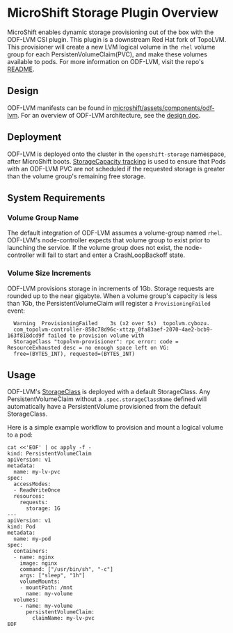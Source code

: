 # MicroShift Storage Plugin Overview

MicroShift enables dynamic storage provisioning out of the box with the ODF-LVM CSI plugin. This plugin is a downstream
Red Hat fork of TopoLVM. This provisioner will create a new LVM logical volume in the `rhel` volume group for each
PersistenVolumeClaim(PVC), and make these volumes available to pods. For more information on ODF-LVM, visit the repo's
[README](https://github.com/red-hat-storage/topolvm).

## Design

ODF-LVM manifests can be found in [microshift/assets/components/odf-lvm](../assets/components/odf-lvm). For an overview
of ODF-LVM architecture, see the [design doc](https://github.com/red-hat-storage/topolvm/blob/main/docs/design.md).

## Deployment

ODF-LVM is deployed onto the cluster in the `openshift-storage` namespace, after MicroShift
boots. [StorageCapacity tracking](https://kubernetes.io/docs/concepts/storage/storage-capacity/) is used to ensure that
Pods with an ODF-LVM PVC are not scheduled if the requested storage is greater than the volume group's remaining free
storage.

## System Requirements

### Volume Group Name

The default integration of ODF-LVM assumes a volume-group named `rhel`. ODF-LVM's node-controller expects that volume
group to exist prior to launching the service. If the volume group does not exist, the node-controller will fail to
start and enter a CrashLoopBackoff state.

### Volume Size Increments

ODF-LVM provisions storage in increments of 1Gb. Storage requests are rounded up to the near gigabyte. When a volume
group's capacity is less than 1Gb, the PersistentVolumeClaim will register a `ProvisioningFailed` event:

```shell
  Warning  ProvisioningFailed    3s (x2 over 5s)  topolvm.cybozu.
  com_topolvm-controller-858c78d96c-xttzp_0fa83aef-2070-4ae2-bcb9-163f818dcd9f failed to provision volume with 
  StorageClass "topolvm-provisioner": rpc error: code = ResourceExhausted desc = no enough space left on VG: 
  free=(BYTES_INT), requested=(BYTES_INT)
```

## Usage

ODF-LVM's [StorageClass](../assets/components/odf-lvm/topolvm_default-storage-class.yaml) is deployed with a default
StorageClass. Any PersistentVolumeClaim without a `.spec.storageClassName` defined will automatically have a
PersistentVolume provisioned from the default StorageClass.

Here is a simple example workflow to provision and mount a logical volume to a pod:

```shell
cat <<'EOF' | oc apply -f -
kind: PersistentVolumeClaim
apiVersion: v1
metadata:
  name: my-lv-pvc
spec:
  accessModes:
  - ReadWriteOnce
  resources:
    requests:
      storage: 1G
---
apiVersion: v1
kind: Pod
metadata:
  name: my-pod
spec:
  containers:
  - name: nginx
    image: nginx
    command: ["/usr/bin/sh", "-c"]
    args: ["sleep", "1h"]
    volumeMounts:
    - mountPath: /mnt
      name: my-volume
  volumes:
    - name: my-volume
      persistentVolumeClaim:
        claimName: my-lv-pvc
EOF
```